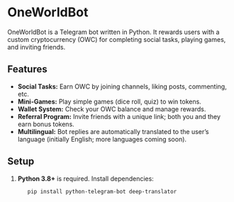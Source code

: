 # OneWorldBot

OneWorldBot is a Telegram bot written in Python. It rewards users with a custom cryptocurrency (OWC) for completing social tasks, playing games, and inviting friends.

## Features
- **Social Tasks:** Earn OWC by joining channels, liking posts, commenting, etc.
- **Mini-Games:** Play simple games (dice roll, quiz) to win tokens.
- **Wallet System:** Check your OWC balance and manage rewards.
- **Referral Program:** Invite friends with a unique link; both you and they earn bonus tokens.
- **Multilingual:** Bot replies are automatically translated to the user’s language (initially English; more languages coming soon).

## Setup

1. **Python 3.8+** is required. Install dependencies:
   ```bash
      pip install python-telegram-bot deep-translator